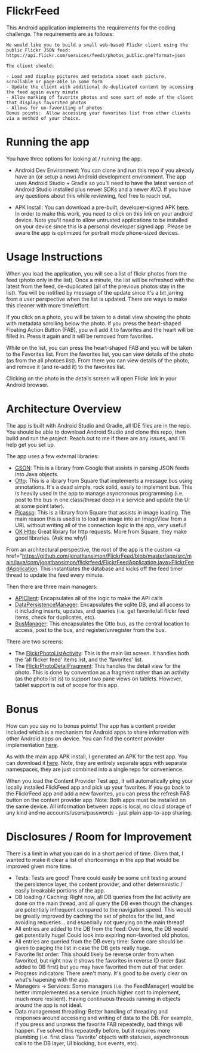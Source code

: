 # FlickrFeed

This Android application implements the requirements for the coding challenge. The requirements are as follows: 

```
We would like you to build a small web-based Flickr client using the public Flickr JSON feed: https://api.flickr.com/services/feeds/photos_public.gne?format=json

The client should:

- Load and display pictures and metadata about each picture, scrollable or page-able in some form
- Update the client with additional de-duplicated content by accessing the feed again every minute
- Allow marking of favorite photos and some sort of mode of the client that displays favorited photos
- Allows for un-favoriting of photos
Bonus points:  Allow accessing your favorites list from other clients via a method of your choice.
```

# Running the app

You have three options for looking at / running the app. 

 * Android Dev Environment: You can clone and run this repo if you already have an (or setup a new) Android development environment. The app uses Android Studio + Gradle so you'll need to have the latest version of Android Studio installed plus newer SDKs and a newer AVD. If you have any questions about this while reviewing, feel free to reach out. 

 * APK Install: You can download a pre-built, developer-signed APK <a href="http://jonathansimon.com/flickrfeed_release/flickrfeed-release.apk">here</a>. In order to make this work, you need to click on this link on your android device. Note you'll need to allow untrusted applications to be installed on your device since this is a personal developer signed app. Please be aware the app is optimized for portrait mode phone-sized devices. 

# Usage Instructions 

When you load the application, you will see a list of flickr photos from the feed (photo only in the list). Once a minute, the list will be refreshed with the latest from the feed, de-duplicated (all of the previous photos stay in the list). You will be notified by message of the update since it's a bit jarring from a user perspective when the list is updated. There are ways to make this cleaner with more time/effort. 

If you click on a photo, you will be taken to a detail view showing the photo with metadata scrolling below the photo. If you press the heart-shaped Floating Action Button (FAB), you will add it to favorites and the heart will be filled in. Press it again and it will be removed from favorites. 

While on the list, you can press the heart-shaped FAB and you will be taken to the Favorites list. From the favorites list, you can view details of the photo (as from the all photoes list). From there you can view details of the photo, and remove it (and re-add it) to the favorites list. 

Clicking on the photo in the details screen will open Flickr link in your Android browser. 

# Architecture Overview

The app is built with Android Studio and Gradle, all IDE files are in the repo. You should be able to download Android Studio and clone this repo, then build and run the project. Reach out to me if there are any issues, and I'll help get you set up. 

The app uses a few external libraries: 
 * <a href="https://github.com/google/gson">GSON</a>: This is a library from Google that assists in parsing JSON feeds into Java objects. 
 * <a href="http://square.github.io/otto/">Otto</a>: This is a library from Square that implements a message bus using annotations. It's a dead simple, rock solid, easily to implement bus. This is heavily used in the app to manage asyncronous programming (i.e. post to the bus in one class/thread deep in a service and update the UI at some point later). 
 * <a href="http://square.github.io/Picasso/">Picasso</a>: This is a library from Square that assists in image loading. The main reason this is used is to load an image into an ImageView from a URL without writing all of the connection logic in the app, very useful!
 * <a href="http://square.github.io/okhttp/">OK Http</a>: Great library for http requests. More from Square, they make good libraries. (Ask me why!)
 
From an architectural perspective, the root of the app is the custom <a href="https://github.com/jonathansimon/FlickrFeed/blob/master/app/src/main/java/com/jonathansimon/flickrfeed/FlickrFeedApplication.java>FlickrFeedApplication</a>. This instantiates the database and kicks off the feed timer thread to update the feed every minute. 

Then there are three main managers: 
 * <a href="https://github.com/jonathansimon/FlickrFeed/blob/master/app/src/main/java/com/jonathansimon/flickrfeed/api/ApiClient.java"> APIClient</a>: Encapsulates all of the logic to make the API calls
 * <a href="https://github.com/jonathansimon/FlickrFeed/blob/master/app/src/main/java/com/jonathansimon/flickrfeed/data/DataPersistenceManager.java">DataPersistenceManager</a>: Encapsulates the sqlite DB, and all access to it including inserts, updates, and queries (i.e. get favorite/all flickr feed items, check for duplicates, etc). 
 * <a href="https://github.com/jonathansimon/FlickrFeed/blob/master/app/src/main/java/com/jonathansimon/flickrfeed/messaging/BusManager.java">BusManager</a>: This encapsulates the Otto bus, as the central location to access, post to the bus, and register/unregister from the bus. 
 
There are two screens: 
 * The <a href="https://github.com/jonathansimon/FlickrFeed/blob/master/app/src/main/java/com/jonathansimon/flickrfeed/FlickrPhotoListActivity.java">FlickrPhotoListActivity</a>: This is the main list screen. It handles both the 'all flicker feed' items list, and the 'favorites' list. 
 * The <a href="https://github.com/jonathansimon/FlickrFeed/blob/master/app/src/main/java/com/jonathansimon/flickrfeed/FlickrPhotoDetailFragment.java">FlickrPhotoDetailFragment</a>: This handles the detail view for the photo. This is done by convention as a fragment rather than an activity (as the photo list is) to support two pane views on tablets. However, tablet support is out of scope for this app. 
 
# Bonus
How can you say no to bonus points! The app has a content provider included which is a mechanism for Android apps to share information with other Android apps on device. You can find the content provider implementation <a href="https://github.com/jonathansimon/FlickrFeed/blob/master/app/src/main/java/com/jonathansimon/flickrfeed/provider/FlickrFeedContentProvider.java">here</a>.

As with the main app APK install, I generated an APK for the test app. You can download it <a href="http://jonathansimon.com/flickrfeed_release/flickrfeed-cp-test-release.apk">here</a>. Note, they are entirely separate apps with separate namespaces, they are just combined into a single repo for convenience.  

When you load the Content Provider Test app, it will automatically ping your locally installed FlickFeed app and pick up your favorites. If you go back to the FlickrFeed app and add a new favorites, you can press the refresh FAB button on the content provider app. Note: Both apps must be installed on the same device. All information between apps is local, no cloud storage of any kind and no accounts/users/passwords - just plain app-to-app sharing. 

# Disclosures / Room for Improvement
There is a limit in what you can do in a short period of time. Given that, I wanted to make it clear a list of shortcomings in the app that would be improved given more time. 

 * Tests: Tests are good! There could easily be some unit testing around the persistence layer, the content provider, and other deterministic / easily breakable portions of the app. 
 * DB loading / Caching: Right now, all DB queries from the list activity are done on the main thread, and all query the DB even though the changes are potentialy infrequent compared to the navigation speed. This would be greatly improved by caching the set of photos for the list, and avoiding requeries... and especially not querying on the main thread! 
 * All entries are added to the DB from the feed: Over time, the DB would get potentially huge! Could look into expiring non-favorited old photos. 
 * All entries are queried from the DB every time: Some care should be given to paging the list in case the DB gets really huge. 
 * Favorite list order: This should likely be reverse order from when favorited, but right now it shows the favorites in reverse ID order (last added to DB first) but you may have favorited them out of that order. 
 * Progress indicators: There aren't many. It's good to be overly clear on what's hapening with the app. 
 * Managers -> Services: Some managers (i.e. the FeedManager) would be better immplemented as a service (much higher cost to implement, much more resilient). Having continuous threads running in objects around the app is not ideal. 
 * Data management threading: Better handling of threading and responses around accessing and writing of data to the DB. For example, if you press and unpress the favorite FAB repeatedly, bad things will happen. I've solved this repeatedly before, but it requires more plumbing (i.e. first class 'favorite' objects with statuses, asynchronous calls to the DB layer, UI blocking, bus events, etc). 
 


 


